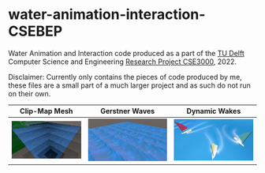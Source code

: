 # water-animation-interaction-CSEBEP
Water Animation and Interaction code produced as a part of the [TU Delft](https://github.com/TU-Delft-CSE) Computer Science and Engineering [Research Project CSE3000](https://github.com/TU-Delft-CSE/Research-Project), 2022. 

Disclaimer: Currently only contains the pieces of code produced by me, these files are a small part of a much larger project and as such do not run on their own.

Clip-Map Mesh            |  Gerstner Waves           |  Dynamic Wakes       
:-------------------------:|:-------------------------: |:-------------------------:
<img src="CSE_BEP_Pictures/wireframe%20view.png"/>  |  <img src="CSE_BEP_Pictures/large%20aligned%20waves.png"/> | <img src="CSE_BEP_Pictures/WakeOnCompetitors.png"/>
